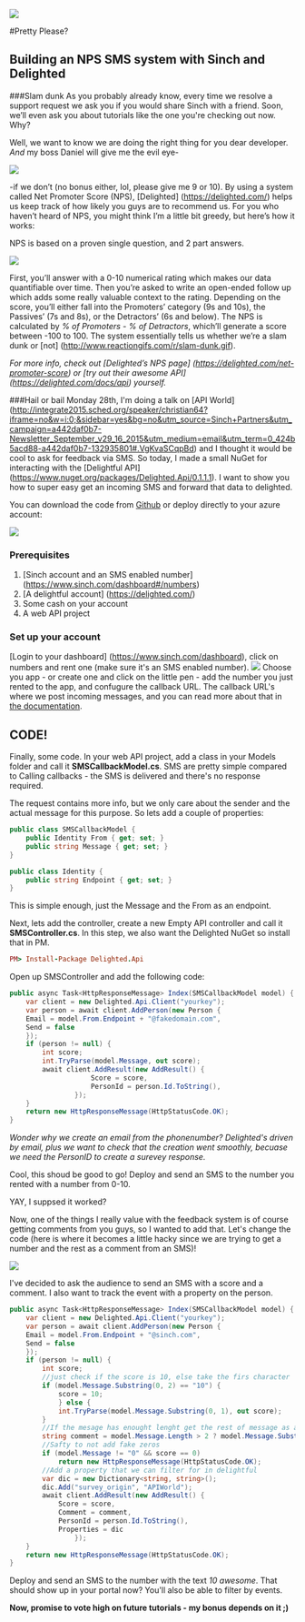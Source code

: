![](images/puppyeyes.png)

#Pretty Please?
## Building an NPS SMS system with Sinch and Delighted 

###Slam dunk
As you probably already know, every time we resolve a support request we ask you if you would share Sinch with a friend. Soon, we’ll even ask you about tutorials like the one you're checking out now. Why?

Well, we want to know we are doing the right thing for you dear developer. *And* my boss Daniel will give me the evil eye-

![](images/Forsman.jpg) 

-if we don’t (no bonus either, lol, please give me 9 or 10). By using a system called Net Promoter Score (NPS), [Delighted] (https://delighted.com/) helps us keep track of how likely you guys are to recommend us. For you who haven’t heard of NPS, you might think I’m a little bit greedy, but here’s how it works:

NPS is based on a proven single question, and 2 part answers.

![](images/scsh.png)

First, you’ll answer with a 0-10 numerical rating which makes our data quantifiable over time. Then you’re asked to write an open-ended follow up which adds some really valuable context to the rating. Depending on the score, you’ll either fall into the Promoters’ category (9s and 10s), the Passives’ (7s and 8s), or the Detractors’ (6s and below). The NPS is calculated by *% of Promoters - % of Detractors*, which’ll generate a score between -100 to 100. The system essentially tells us whether we’re a slam dunk or [not] (http://www.reactiongifs.com/r/slam-dunk.gif).

*For more info, check out [Delighted’s NPS page] (https://delighted.com/net-promoter-score) or [try out their awesome API] (https://delighted.com/docs/api) yourself.*

###Hail or bail
Monday 28th, I'm doing a talk on [API World] (http://integrate2015.sched.org/speaker/christian64?iframe=no&w=i:0;&sidebar=yes&bg=no&utm_source=Sinch+Partners&utm_campaign=a442daf0b7-Newsletter_September_v29_16_2015&utm_medium=email&utm_term=0_424b5acd88-a442daf0b7-132935801#.VgKvaSCqpBd) and I thought it would be cool to ask for feedback via SMS. So today, I made a small NuGet for interacting with the [Delightful API] (https://www.nuget.org/packages/Delighted.Api/0.1.1.1). I want to show you how to super easy get an incoming SMS and forward that data to delighted.

You can download the code from [Github](https://github.com/sinch/csharp-nps-sms-delighted) or deploy directly to your azure account:

<a href="https://azuredeploy.net/?repository=https://github.com/sinch/csharp-nps-sms-delighted"><img src="https://camo.githubusercontent.com/9285dd3998997a0835869065bb15e5d500475034/687474703a2f2f617a7572656465706c6f792e6e65742f6465706c6f79627574746f6e2e706e67" data-canonical src="http://azuredeploy.net/deploybutton.png" style="max-width:100%;"></a>

### Prerequisites 
1. [Sinch account and an SMS enabled number] (https://www.sinch.com/dashboard#/numbers)
2. [A delightful account] (https://delighted.com/)
2. Some cash on your account
3. A web API project

### Set up your account 
[Login to your dashboard] (https://www.sinch.com/dashboard),
click on numbers and rent one (make sure it's an SMS enabled number). 
![](images/rentnumber.png) 
Choose you app - or create one and click on the little pen - add the number you just rented to the app, and confugure the callback URL.
The callback URL's where we post incoming messages, and you can read more about that in [the documentation](https://www.sinch.com/docs/sms/#smsmessagingcallbackapi).

## CODE!

Finally, some code. In your web API project, add a class in your Models folder and call it **SMSCallbackModel.cs**. SMS are pretty simple compared to Calling callbacks - the SMS is delivered and there's no response required. 

The request contains more info, but we only care about the sender and the actual message for this purpose. So lets add a couple of properties:

```csharp
public class SMSCallbackModel {
	public Identity From { get; set; }
	public string Message { get; set; }
}

public class Identity {
	public string Endpoint { get; set; }
}
``` 

This is simple enough, just the Message and the From as an endpoint. 

Next, lets add the controller, create a new Empty API controller and call it **SMSController.cs**. In this step, we also want the Delighted NuGet so install that in PM.

```ruby
PM> Install-Package Delighted.Api
```
Open up SMSController and add the following code:

```csharp
public async Task<HttpResponseMessage> Index(SMSCallbackModel model) {
	var client = new Delighted.Api.Client("yourkey");
	var person = await client.AddPerson(new Person {
    Email = model.From.Endpoint + "@fakedomain.com",
    Send = false
	});
	if (person != null) {
		int score;
 		int.TryParse(model.Message, out score);
		await client.AddResult(new AddResult() {
                    Score = score,
                    PersonId = person.Id.ToString(),
                });
	}
	return new HttpResponseMessage(HttpStatusCode.OK);
}
```
*Wonder why we create an email from the phonenumber? Delighted's driven by email, plus we want to check that the creation went smoothly, becuase we need the PersonID to create a surevey response.*

Cool, this shoud be good to go! Deploy and send an SMS to the number you rented with a number from 0-10. 

YAY, I suppsed it worked?

Now, one of the things I really value with the feedback system is of course getting comments from you guys, so I wanted to add that. Let's change the code (here is where it becomes a little hacky since we are trying to get a number and the rest as a comment from an SMS)!

![](images/filter_d.png)

I've decided to ask the audience to send an SMS with a score and a comment. I also want to track the event with a property on the person.


```csharp
public async Task<HttpResponseMessage> Index(SMSCallbackModel model) {
	var client = new Delighted.Api.Client("yourkey");
	var person = await client.AddPerson(new Person {
    Email = model.From.Endpoint + "@sinch.com",
    Send = false
	});
	if (person != null) {
		int score;
		//just check if the score is 10, else take the firs character 
        if (model.Message.Substring(0, 2) == "10") {
        	score = 10;
            } else {
            int.TryParse(model.Message.Substring(0, 1), out score);
		}
		//If the mesage has enought lenght get the rest of message as a comment
        string comment = model.Message.Length > 2 ? model.Message.Substring(score == 10 ? 2 : 1) : "";
		//Safty to not add fake zeros        
		if (model.Message != "0" && score == 0)
        	return new HttpResponseMessage(HttpStatusCode.OK);
		//Add a property that we can filter for in delightful  
		var dic = new Dictionary<string, string>();
        dic.Add("survey_origin", "APIWorld");
        await client.AddResult(new AddResult() {
            Score = score,
        	Comment = comment,
            PersonId = person.Id.ToString(),
            Properties = dic
                });
	}
	return new HttpResponseMessage(HttpStatusCode.OK);
}
```
Deploy and send an SMS to the number with the text *10 awesome*. That should show up in your portal now? You'll also be able to filter by events. 

**Now, promise to vote high on future tutorials - my bonus depends on it ;)**






  

